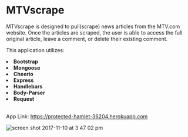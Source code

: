 # MTVscrape

MTVscrape is designed to pull(scrape) news articles from the MTV.com website. Once the articles are scraped, the user is able to access the full original article, leave a comment, or delete their existing comment. 

This application utilizes: 
 <li><strong>Bootstrap</strong></li>
 <li><strong>Mongoose</strong></li>
 <li><strong>Cheerio</strong></li>
 <li><strong>Express</strong></li>
 <li><strong>Handlebars</strong></li>
 <li><strong>Body-Parser</strong></li>
 <li><strong>Request</strong></li>
 <br>

App Link: https://protected-hamlet-36204.herokuapp.com

![screen shot 2017-11-10 at 3 47 02 pm](https://user-images.githubusercontent.com/25890329/32678009-9c3613d2-c62e-11e7-9540-65d64f518496.png)

 
  
 
